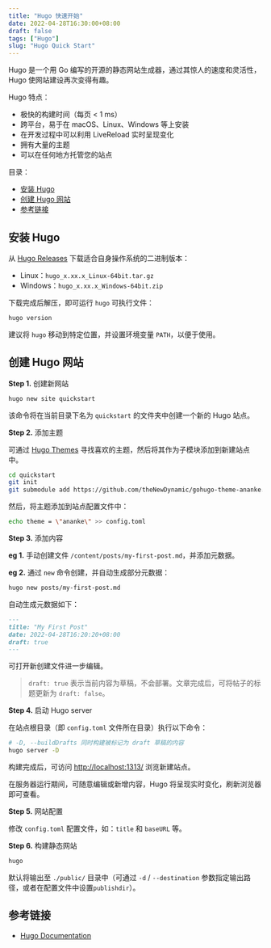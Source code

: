 ```yaml
---
title: "Hugo 快速开始"
date: 2022-04-28T16:30:00+08:00
draft: false
tags: ["Hugo"]
slug: "Hugo Quick Start"
---
```


Hugo 是一个用 Go 编写的开源的静态网站生成器，通过其惊人的速度和灵活性，Hugo 使网站建设再次变得有趣。

Hugo 特点：

* 极快的构建时间（每页 < 1 ms）
* 跨平台，易于在 macOS、Linux、Windows 等上安装
* 在开发过程中可以利用 LiveReload 实时呈现变化
* 拥有大量的主题
* 可以在任何地方托管您的站点

目录：

- [安装 Hugo](#安装-hugo)
- [创建 Hugo 网站](#创建-hugo-网站)
- [参考链接](#参考链接)

## 安装 Hugo

从 [Hugo Releases](https://github.com/gohugoio/hugo/releases) 下载适合自身操作系统的二进制版本：

* Linux：`hugo_x.xx.x_Linux-64bit.tar.gz`
* Windows：`hugo_x.xx.x_Windows-64bit.zip`

下载完成后解压，即可运行 `hugo` 可执行文件：

```bash
hugo version
```

建议将 `hugo` 移动到特定位置，并设置环境变量 `PATH`，以便于使用。

## 创建 Hugo 网站

**Step 1.** 创建新网站

```bash
hugo new site quickstart
```

该命令将在当前目录下名为 `quickstart` 的文件夹中创建一个新的 Hugo 站点。

**Step 2.** 添加主题

可通过 [Hugo Themes](https://themes.gohugo.io) 寻找喜欢的主题，然后将其作为子模块添加到新建站点中。

```bash
cd quickstart
git init
git submodule add https://github.com/theNewDynamic/gohugo-theme-ananke.git themes/ananke
```

然后，将主题添加到站点配置文件中：

```bash
echo theme = \"ananke\" >> config.toml
```

**Step 3.** 添加内容

**eg 1.** 手动创建文件 `/content/posts/my-first-post.md`，并添加元数据。

**eg 2.** 通过 `new` 命令创建，并自动生成部分元数据：

```bash
hugo new posts/my-first-post.md
```

自动生成元数据如下：

```markdown
---
title: "My First Post"
date: 2022-04-28T16:20:20+08:00
draft: true
---
```

可打开新创建文件进一步编辑。

> `draft: true` 表示当前内容为草稿，不会部署。文章完成后，可将帖子的标题更新为 `draft: false`。

**Step 4.** 启动 Hugo server

在站点根目录（即 `config.toml` 文件所在目录）执行以下命令：

```bash
# -D, --buildDrafts 同时构建被标记为 draft 草稿的内容
hugo server -D
```

构建完成后，可访问 [<http://localhost:1313/>](http://localhost:1313/) 浏览新建站点。

在服务器运行期间，可随意编辑或新增内容，Hugo 将呈现实时变化，刷新浏览器即可查看。

**Step 5.** 网站配置

修改 `config.toml` 配置文件，如：`title` 和 `baseURL` 等。

**Step 6.** 构建静态网站

```bash
hugo
```

默认将输出至 `./public/` 目录中（可通过 `-d` / `--destination` 参数指定输出路径，或者在配置文件中设置`publishdir`）。

## 参考链接

* [Hugo Documentation](https://gohugo.io/documentation/)
